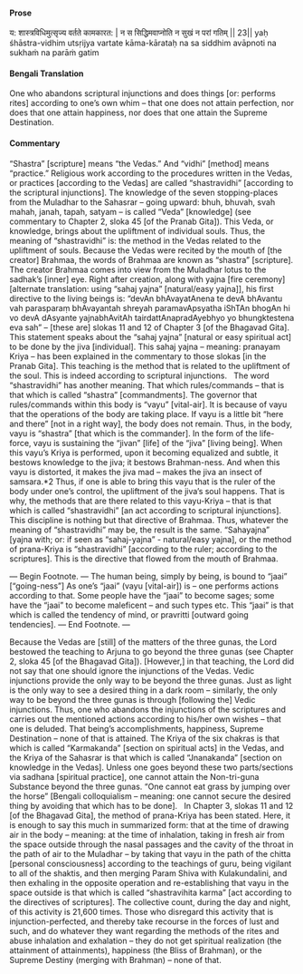 #### Prose 

य: शास्त्रविधिमुत्सृज्य वर्तते कामकारत: |
न स सिद्धिमवाप्नोति न सुखं न परां गतिम् || 23||
yaḥ śhāstra-vidhim utsṛijya vartate kāma-kārataḥ
na sa siddhim avāpnoti na sukhaṁ na parāṁ gatim

 #### Bengali Translation 

One who abandons scriptural injunctions and does things [or: performs rites] according to one’s own whim – that one does not attain perfection, nor does that one attain happiness, nor does that one attain the Supreme Destination.

 #### Commentary 

“Shastra” [scripture] means “the Vedas.” And “vidhi” [method] means “practice.” Religious work according to the procedures written in the Vedas, or practices [according to the Vedas] are called “shastravidhi” [according to the scriptural injunctions]. The knowledge of the seven stopping-places from the Muladhar to the Sahasrar – going upward: bhuh, bhuvah, svah mahah, janah, tapah, satyam – is called “Veda” [knowledge] (see commentary to Chapter 2, sloka 45 [of the Pranab Gita]). This Veda, or knowledge, brings about the upliftment of individual souls. Thus, the meaning of “shastravidhi” is: the method in the Vedas related to the upliftment of souls. Because the Vedas were recited by the mouth of [the creator] Brahmaa, the words of Brahmaa are known as “shastra” [scripture]. The creator Brahmaa comes into view from the Muladhar lotus to the sadhak’s [inner] eye. Right after creation, along with yajna [fire ceremony] [alternate translation: using “sahaj yajna” [natural/easy yajna]], his first directive to the living beings is: “devAn bhAvayatAnena te devA bhAvantu vah parasparaṃ bhAvayantah shreyah paramavApsyatha iShTAn bhogAn hi vo devA dAsyante yajnabhAvitAh tairdattAnapradAyebhyo yo bhungktestena eva sah” – [these are] slokas 11 and 12 of Chapter 3 [of the Bhagavad Gita]. This statement speaks about the “sahaj yajna” [natural or easy spiritual act] to be done by the jiva [individual]. This sahaj yajna – meaning: pranayam Kriya – has been explained in the commentary to those slokas [in the Pranab Gita]. This teaching is the method that is related to the upliftment of the soul. This is indeed according to scriptural injunctions.
 
The word “shastravidhi” has another meaning. That which rules/commands – that is that which is called “shastra” [commandments]. The governor that rules/commands within this body is “vayu” [vital-air]. It is because of vayu that the operations of the body are taking place. If vayu is a little bit “here and there” [not in a right way], the body does not remain. Thus, in the body, vayu is “shastra” [that which is the commander]. In the form of the life-force, vayu is sustaining the “jivan” [life] of the “jiva” [living being]. When this vayu’s Kriya is performed, upon it becoming equalized and subtle, it bestows knowledge to the jiva; it bestows Brahman-ness. And when this vayu is distorted, it makes the jiva mad – makes the jiva an insect of samsara.*2 Thus, if one is able to bring this vayu that is the ruler of the body under one’s control, the upliftment of the jiva’s soul happens. That is why, the methods that are there related to this vayu-Kriya – that is that which is called “shastravidhi” [an act according to scriptural injunctions]. This discipline is nothing but that directive of Brahmaa. Thus, whatever the meaning of “shastravidhi” may be, the result is the same. “Sahayajna” [yajna with; or: if seen as “sahaj-yajna” - natural/easy yajna], or the method of prana-Kriya is “shastravidhi” [according to the ruler; according to the scriptures]. This is the directive that flowed from the mouth of Brahmaa.

— Begin Footnote. — The human being, simply by being, is bound to “jaai” [“going-ness”] As one’s “jaai” (vayu [vital-air]) is – one performs actions according to that. Some people have the “jaai” to become sages; some have the “jaai” to become maleficent – and such types etc. This “jaai” is that which is called the tendency of mind, or pravritti [outward going tendencies]. — End Footnote. —

Because the Vedas are [still] of the matters of the three gunas, the Lord bestowed the teaching to Arjuna to go beyond the three gunas (see Chapter 2, sloka 45 [of the Bhagavad Gita]). [However,] in that teaching, the Lord did not say that one should ignore the injunctions of the Vedas. Vedic injunctions provide the only way to be beyond the three gunas. Just as light is the only way to see a desired thing in a dark room – similarly, the only way to be beyond the three gunas is through [following the] Vedic injunctions. Thus, one who abandons the injunctions of the scriptures and carries out the mentioned actions according to his/her own wishes – that one is deluded. That being’s accomplishments, happiness, Supreme Destination – none of that is attained. The Kriya of the six chakras is that which is called “Karmakanda” [section on spiritual acts] in the Vedas, and the Kriya of the Sahasrar is that which is called “Jnanakanda” [section on knowledge in the Vedas]. Unless one goes beyond these two parts/sections via sadhana [spiritual practice], one cannot attain the Non-tri-guna Substance beyond the three gunas. “One cannot eat grass by jumping over the horse” [Bengali colloquialism – meaning: one cannot secure the desired thing by avoiding that which has to be done].
 
In Chapter 3, slokas 11 and 12 [of the Bhagavad Gita], the method of prana-Kriya has been stated. Here, it is enough to say this much in summarized form: that at the time of drawing air in the body – meaning: at the time of inhalation, taking in fresh air from the space outside through the nasal passages and the cavity of the throat in the path of air to the Muladhar – by taking that vayu in the path of the chitta [personal consciousness] according to the teachings of guru, being vigilant to all of the shaktis, and then merging Param Shiva with Kulakundalini, and then exhaling in the opposite operation and re-establishing that vayu in the space outside is that which is called “shastravihita karma” [act according to the directives of scriptures]. The collective count, during the day and night, of this activity is 21,600 times. Those who disregard this activity that is injunction-perfected, and thereby take recourse in the forces of lust and such, and do whatever they want regarding the methods of the rites and abuse inhalation and exhalation – they do not get spiritual realization (the attainment of attainments), happiness (the Bliss of Brahman), or the Supreme Destiny (merging with Brahman) – none of that.